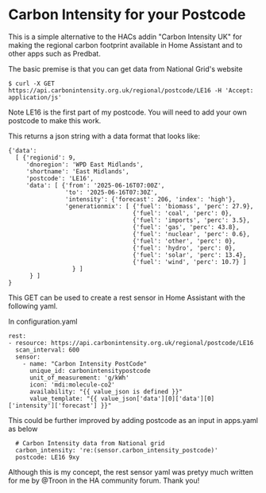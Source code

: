 # Carbon Intensity for your Postcode

This is a simple alternative to the HACs addin "Carbon Intensity UK" for making the regional carbon footprint available in Home Assistant and to other apps such as Predbat.

The basic premise is that you can get data from National Grid's website 
```
$ curl -X GET https://api.carbonintensity.org.uk/regional/postcode/LE16 -H 'Accept: application/js'
```
Note LE16 is the first part of my postcode. You will need to add your own postcode to make this work.


This returns a json string with a data format that looks like:
```
{'data':
  [ {'regionid': 9,
     'dnoregion': 'WPD East Midlands',
     'shortname': 'East Midlands',
     'postcode': 'LE16',
     'data': [ {'from': '2025-06-16T07:00Z',
                'to': '2025-06-16T07:30Z',
                'intensity': {'forecast': 206, 'index': 'high'},
                'generationmix': [ {'fuel': 'biomass', 'perc': 27.9},
                                   {'fuel': 'coal', 'perc': 0},
                                   {'fuel': 'imports', 'perc': 3.5},
                                   {'fuel': 'gas', 'perc': 43.8},
                                   {'fuel': 'nuclear', 'perc': 0.6},
                                   {'fuel': 'other', 'perc': 0},
                                   {'fuel': 'hydro', 'perc': 0},
                                   {'fuel': 'solar', 'perc': 13.4},
                                   {'fuel': 'wind', 'perc': 10.7} ]
                  } ]
      } ]
}
```
This GET can be used to create a rest sensor in Home Assistant with the following yaml.    

In configuration.yaml
```
rest:
- resource: https://api.carbonintensity.org.uk/regional/postcode/LE16       
  scan_interval: 600
  sensor:
    - name: "Carbon Intensity PostCode"
      unique_id: carbonintensitypostcode
      unit_of_measurement: 'g/kWh'
      icon: 'mdi:molecule-co2'
      availability: "{{ value_json is defined }}"
      value_template: "{{ value_json['data'][0]['data'][0]['intensity']['forecast'] }}"
```


This could be further improved by adding postcode as an input in apps.yaml as below
```
  # Carbon Intensity data from National grid
  carbon_intensity: 're:(sensor.carbon_intensity_postcode)'
  postcode: LE16 9xy
```
Although this is my concept, the rest sensor yaml was pretyy much written for me by @Troon in the HA community forum. Thank you!
